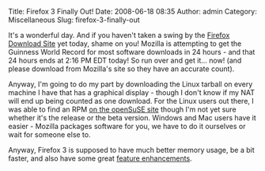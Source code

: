 Title: Firefox 3 Finally Out!
Date: 2008-06-18 08:35
Author: admin
Category: Miscellaneous
Slug: firefox-3-finally-out

It's a wonderful day. And if you haven't taken a swing by the [Firefox
Download Site][] yet today, shame on you! Mozilla is attempting to get
the Guinness World Record for most software downloads in 24 hours - and
that 24 hours ends at 2:16 PM EDT today! So run over and get it... now!
(and please download from Mozilla's site so they have an accurate
count).

Anyway, I'm going to do my part by downloading the Linux tarball on
every machine I have that has a graphical display - though I don't know
if my NAT will end up being counted as one download. For the Linux users
out there, I was able to find an RPM [on the openSuSE site][] though I'm
not yet sure whether it's the release or the beta version. Windows and
Mac users have it easier - Mozilla packages software for you, we have to
do it ourselves or wait for someone else to.

Anyway, Firefox 3 is supposed to have much better memory usage, be a bit
faster, and also have some great [feature enhancements][].

  [Firefox Download Site]: http://www.spreadfirefox.com/en-US/worldrecord
  [on the openSuSE site]: http://download.opensuse.org/repositories/mozilla:/beta/openSUSE_10.3/i586/
  [feature enhancements]: http://www.mozilla.com/en-US/firefox/features/
